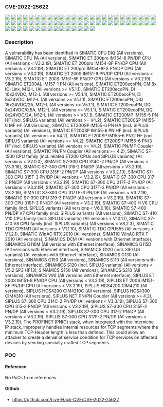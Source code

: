 ### [CVE-2022-25622](https://cve.mitre.org/cgi-bin/cvename.cgi?name=CVE-2022-25622)
![](https://img.shields.io/static/v1?label=Product&message=SIMATIC%20CFU%20DIQ&color=blue)
![](https://img.shields.io/static/v1?label=Product&message=SIMATIC%20CFU%20PA&color=blue)
![](https://img.shields.io/static/v1?label=Product&message=SIMATIC%20ET%20200S%20IM151-8%20PN%2FDP%20CPU&color=blue)
![](https://img.shields.io/static/v1?label=Product&message=SIMATIC%20ET%20200S%20IM151-8F%20PN%2FDP%20CPU&color=blue)
![](https://img.shields.io/static/v1?label=Product&message=SIMATIC%20ET%20200pro%20IM154-8%20PN%2FDP%20CPU&color=blue)
![](https://img.shields.io/static/v1?label=Product&message=SIMATIC%20ET%20200pro%20IM154-8F%20PN%2FDP%20CPU&color=blue)
![](https://img.shields.io/static/v1?label=Product&message=SIMATIC%20ET%20200pro%20IM154-8FX%20PN%2FDP%20CPU&color=blue)
![](https://img.shields.io/static/v1?label=Product&message=SIMATIC%20ET200AL%20IM157-1%20PN&color=blue)
![](https://img.shields.io/static/v1?label=Product&message=SIMATIC%20ET200MP%20IM155-5%20PN%20HF%20(incl.%20SIPLUS%20variants)&color=blue)
![](https://img.shields.io/static/v1?label=Product&message=SIMATIC%20ET200SP%20IM155-6%20MF%20HF&color=blue)
![](https://img.shields.io/static/v1?label=Product&message=SIMATIC%20ET200SP%20IM155-6%20PN%20HA%20(incl.%20SIPLUS%20variants)&color=blue)
![](https://img.shields.io/static/v1?label=Product&message=SIMATIC%20ET200SP%20IM155-6%20PN%20HF%20(incl.%20SIPLUS%20variants)&color=blue)
![](https://img.shields.io/static/v1?label=Product&message=SIMATIC%20ET200SP%20IM155-6%20PN%2F2%20HF%20(incl.%20SIPLUS%20variants)&color=blue)
![](https://img.shields.io/static/v1?label=Product&message=SIMATIC%20ET200SP%20IM155-6%20PN%2F3%20HF%20(incl.%20SIPLUS%20variants)&color=blue)
![](https://img.shields.io/static/v1?label=Product&message=SIMATIC%20ET200ecoPN%2C%20CM%208x%20IO-Link%2C%20M12-L&color=blue)
![](https://img.shields.io/static/v1?label=Product&message=SIMATIC%20ET200ecoPN%2C%20DI%2016x24VDC%2C%20M12-L&color=blue)
![](https://img.shields.io/static/v1?label=Product&message=SIMATIC%20ET200ecoPN%2C%20DI%208x24VDC%2C%20M12-L&color=blue)
![](https://img.shields.io/static/v1?label=Product&message=SIMATIC%20ET200ecoPN%2C%20DIQ%2016x24VDC%2F2A%2C%20M12-L&color=blue)
![](https://img.shields.io/static/v1?label=Product&message=SIMATIC%20ET200ecoPN%2C%20DQ%208x24VDC%2F0%2C5A%2C%20M12-L&color=blue)
![](https://img.shields.io/static/v1?label=Product&message=SIMATIC%20ET200ecoPN%2C%20DQ%208x24VDC%2F2A%2C%20M12-L&color=blue)
![](https://img.shields.io/static/v1?label=Product&message=SIMATIC%20PN%2FMF%20Coupler&color=blue)
![](https://img.shields.io/static/v1?label=Product&message=SIMATIC%20PN%2FPN%20Coupler&color=blue)
![](https://img.shields.io/static/v1?label=Product&message=SIMATIC%20S7-1500%20CPU%20family%20(incl.%20related%20ET200%20CPUs%20and%20SIPLUS%20variants)&color=blue)
![](https://img.shields.io/static/v1?label=Product&message=SIMATIC%20S7-300%20CPU%20314C-2%20PN%2FDP&color=blue)
![](https://img.shields.io/static/v1?label=Product&message=SIMATIC%20S7-300%20CPU%20315-2%20PN%2FDP&color=blue)
![](https://img.shields.io/static/v1?label=Product&message=SIMATIC%20S7-300%20CPU%20315F-2%20PN%2FDP&color=blue)
![](https://img.shields.io/static/v1?label=Product&message=SIMATIC%20S7-300%20CPU%20315T-3%20PN%2FDP&color=blue)
![](https://img.shields.io/static/v1?label=Product&message=SIMATIC%20S7-300%20CPU%20317-2%20PN%2FDP&color=blue)
![](https://img.shields.io/static/v1?label=Product&message=SIMATIC%20S7-300%20CPU%20317F-2%20PN%2FDP&color=blue)
![](https://img.shields.io/static/v1?label=Product&message=SIMATIC%20S7-300%20CPU%20317T-3%20PN%2FDP&color=blue)
![](https://img.shields.io/static/v1?label=Product&message=SIMATIC%20S7-300%20CPU%20317TF-3%20PN%2FDP&color=blue)
![](https://img.shields.io/static/v1?label=Product&message=SIMATIC%20S7-300%20CPU%20319-3%20PN%2FDP&color=blue)
![](https://img.shields.io/static/v1?label=Product&message=SIMATIC%20S7-300%20CPU%20319F-3%20PN%2FDP&color=blue)
![](https://img.shields.io/static/v1?label=Product&message=SIMATIC%20S7-400%20H%20V6%20CPU%20family%20(incl.%20SIPLUS%20variants)&color=blue)
![](https://img.shields.io/static/v1?label=Product&message=SIMATIC%20S7-400%20PN%2FDP%20V7%20CPU%20family%20(incl.%20SIPLUS%20variants)&color=blue)
![](https://img.shields.io/static/v1?label=Product&message=SIMATIC%20S7-410%20V10%20CPU%20family%20(incl.%20SIPLUS%20variants)&color=blue)
![](https://img.shields.io/static/v1?label=Product&message=SIMATIC%20S7-410%20V8%20CPU%20family%20(incl.%20SIPLUS%20variants)&color=blue)
![](https://img.shields.io/static/v1?label=Product&message=SIMATIC%20TDC%20CP51M1&color=blue)
![](https://img.shields.io/static/v1?label=Product&message=SIMATIC%20TDC%20CPU555&color=blue)
![](https://img.shields.io/static/v1?label=Product&message=SIMATIC%20WinAC%20RTX%202010&color=blue)
![](https://img.shields.io/static/v1?label=Product&message=SIMATIC%20WinAC%20RTX%20F%202010&color=blue)
![](https://img.shields.io/static/v1?label=Product&message=SINAMICS%20DCM&color=blue)
![](https://img.shields.io/static/v1?label=Product&message=SINAMICS%20G110M&color=blue)
![](https://img.shields.io/static/v1?label=Product&message=SINAMICS%20G115D&color=blue)
![](https://img.shields.io/static/v1?label=Product&message=SINAMICS%20G120%20(incl.%20SIPLUS%20variants)&color=blue)
![](https://img.shields.io/static/v1?label=Product&message=SINAMICS%20G130&color=blue)
![](https://img.shields.io/static/v1?label=Product&message=SINAMICS%20G150&color=blue)
![](https://img.shields.io/static/v1?label=Product&message=SINAMICS%20S110&color=blue)
![](https://img.shields.io/static/v1?label=Product&message=SINAMICS%20S120%20(incl.%20SIPLUS%20variants)&color=blue)
![](https://img.shields.io/static/v1?label=Product&message=SINAMICS%20S150&color=blue)
![](https://img.shields.io/static/v1?label=Product&message=SINAMICS%20S210&color=blue)
![](https://img.shields.io/static/v1?label=Product&message=SINAMICS%20V90&color=blue)
![](https://img.shields.io/static/v1?label=Product&message=SIPLUS%20ET%20200S%20IM151-8%20PN%2FDP%20CPU&color=blue)
![](https://img.shields.io/static/v1?label=Product&message=SIPLUS%20ET%20200S%20IM151-8F%20PN%2FDP%20CPU&color=blue)
![](https://img.shields.io/static/v1?label=Product&message=SIPLUS%20HCS4200%20CIM4210&color=blue)
![](https://img.shields.io/static/v1?label=Product&message=SIPLUS%20HCS4200%20CIM4210C&color=blue)
![](https://img.shields.io/static/v1?label=Product&message=SIPLUS%20HCS4300%20CIM4310&color=blue)
![](https://img.shields.io/static/v1?label=Product&message=SIPLUS%20NET%20PN%2FPN%20Coupler&color=blue)
![](https://img.shields.io/static/v1?label=Product&message=SIPLUS%20S7-300%20CPU%20314C-2%20PN%2FDP&color=blue)
![](https://img.shields.io/static/v1?label=Product&message=SIPLUS%20S7-300%20CPU%20315-2%20PN%2FDP&color=blue)
![](https://img.shields.io/static/v1?label=Product&message=SIPLUS%20S7-300%20CPU%20315F-2%20PN%2FDP&color=blue)
![](https://img.shields.io/static/v1?label=Product&message=SIPLUS%20S7-300%20CPU%20317-2%20PN%2FDP&color=blue)
![](https://img.shields.io/static/v1?label=Product&message=SIPLUS%20S7-300%20CPU%20317F-2%20PN%2FDP&color=blue)
![](https://img.shields.io/static/v1?label=Version&message=n%2Fa&color=blue)
![](https://img.shields.io/static/v1?label=Vulnerability&message=CWE-400%3A%20Uncontrolled%20Resource%20Consumption&color=brighgreen)

### Description

A vulnerability has been identified in SIMATIC CFU DIQ (All versions), SIMATIC CFU PA (All versions), SIMATIC ET 200pro IM154-8 PN/DP CPU (All versions < V3.2.19), SIMATIC ET 200pro IM154-8F PN/DP CPU (All versions < V3.2.19), SIMATIC ET 200pro IM154-8FX PN/DP CPU (All versions < V3.2.19), SIMATIC ET 200S IM151-8 PN/DP CPU (All versions < V3.2.19), SIMATIC ET 200S IM151-8F PN/DP CPU (All versions < V3.2.19), SIMATIC ET200AL IM157-1 PN (All versions), SIMATIC ET200ecoPN, CM 8x IO-Link, M12-L (All versions >= V5.1.1), SIMATIC ET200ecoPN, DI 16x24VDC, M12-L (All versions >= V5.1.1), SIMATIC ET200ecoPN, DI 8x24VDC, M12-L (All versions >= V5.1.1), SIMATIC ET200ecoPN, DIQ 16x24VDC/2A, M12-L (All versions >= V5.1.1), SIMATIC ET200ecoPN, DQ 8x24VDC/0,5A, M12-L (All versions >= V5.1.1), SIMATIC ET200ecoPN, DQ 8x24VDC/2A, M12-L (All versions >= V5.1.1), SIMATIC ET200MP IM155-5 PN HF (incl. SIPLUS variants) (All versions >= V4.2), SIMATIC ET200SP IM155-6 MF HF (All versions), SIMATIC ET200SP IM155-6 PN HA (incl. SIPLUS variants) (All versions), SIMATIC ET200SP IM155-6 PN HF (incl. SIPLUS variants) (All versions >= V4.2), SIMATIC ET200SP IM155-6 PN/2 HF (incl. SIPLUS variants) (All versions >= V4.2), SIMATIC ET200SP IM155-6 PN/3 HF (incl. SIPLUS variants) (All versions >= V4.2), SIMATIC PN/MF Coupler (All versions), SIMATIC PN/PN Coupler (All versions >= 4.2), SIMATIC S7-1500 CPU family (incl. related ET200 CPUs and SIPLUS variants) (All versions < V2.0.0), SIMATIC S7-300 CPU 314C-2 PN/DP (All versions < V3.3.19), SIMATIC S7-300 CPU 315-2 PN/DP (All versions < V3.2.19), SIMATIC S7-300 CPU 315F-2 PN/DP (All versions < V3.2.19), SIMATIC S7-300 CPU 315T-3 PN/DP (All versions < V3.2.19), SIMATIC S7-300 CPU 317-2 PN/DP (All versions < V3.2.19), SIMATIC S7-300 CPU 317F-2 PN/DP (All versions < V3.2.19), SIMATIC S7-300 CPU 317T-3 PN/DP (All versions < V3.2.19), SIMATIC S7-300 CPU 317TF-3 PN/DP (All versions < V3.2.19), SIMATIC S7-300 CPU 319-3 PN/DP (All versions < V3.2.19), SIMATIC S7-300 CPU 319F-3 PN/DP (All versions < V3.2.19), SIMATIC S7-400 H V6 CPU family (incl. SIPLUS variants) (All versions < V6.0.10), SIMATIC S7-400 PN/DP V7 CPU family (incl. SIPLUS variants) (All versions), SIMATIC S7-410 V10 CPU family (incl. SIPLUS variants) (All versions < V10.1.1), SIMATIC S7-410 V8 CPU family (incl. SIPLUS variants) (All versions < V8.2.3), SIMATIC TDC CP51M1 (All versions < V1.1.10), SIMATIC TDC CPU555 (All versions < V1.2.1), SIMATIC WinAC RTX 2010 (All versions), SIMATIC WinAC RTX F 2010 (All versions), SINAMICS DCM (All versions with Ethernet interface), SINAMICS G110M (All versions with Ethernet interface), SINAMICS G115D (All versions with Ethernet interface), SINAMICS G120 (incl. SIPLUS variants) (All versions with Ethernet interface), SINAMICS G130 (All versions), SINAMICS G150 (All versions), SINAMICS S110 (All versions with Ethernet interface), SINAMICS S120 (incl. SIPLUS variants) (All versions < V5.2 SP3 HF13), SINAMICS S150 (All versions), SINAMICS S210 (All versions), SINAMICS V90 (All versions with Ethernet interface), SIPLUS ET 200S IM151-8 PN/DP CPU (All versions < V3.2.19), SIPLUS ET 200S IM151-8F PN/DP CPU (All versions < V3.2.19), SIPLUS HCS4200 CIM4210 (All versions), SIPLUS HCS4200 CIM4210C (All versions), SIPLUS HCS4300 CIM4310 (All versions), SIPLUS NET PN/PN Coupler (All versions >= 4.2), SIPLUS S7-300 CPU 314C-2 PN/DP (All versions < V3.3.19), SIPLUS S7-300 CPU 315-2 PN/DP (All versions < V3.2.19), SIPLUS S7-300 CPU 315F-2 PN/DP (All versions < V3.2.19), SIPLUS S7-300 CPU 317-2 PN/DP (All versions < V3.2.19), SIPLUS S7-300 CPU 317F-2 PN/DP (All versions < V3.2.19). The PROFINET (PNIO) stack, when integrated with the Interniche IP stack, improperly handles internal resources for TCP segments where the minimum TCP-Header length is less than defined. This could allow an attacker to create a denial of service condition for TCP services on affected devices by sending specially crafted TCP segments.

### POC

#### Reference
No PoCs from references.

#### Github
- https://github.com/Live-Hack-CVE/CVE-2022-25622


